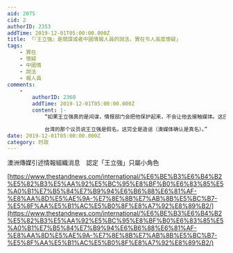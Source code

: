 ```yaml
---
aid: 2075
cid: 2
authorID: 2353
addTime: 2019-12-01T05:00:00.000Z
title: 「『王立強』是間諜或者中國情報人員的說法，實在令人高度懷疑」
tags:
    - 實在
    - 懷疑
    - 中國情
    - 說法
    - 報人員
comments:
    -
        authorID: 2360
        addTime: 2019-12-01T05:00:00.000Z
        content: |-
            “如果王立强真的是间谍，情报部门会把他保护起来，不会让他去接触媒体。这应该是常识。所以说王最多是个跑腿的，当然也可能是骗子。。

            台湾的那个议员说王立强是假名，这完全是造谣（澳媒体确认是真名）。”
date: 2019-12-01T05:00:00.000Z
category: 时政
---
```


澳洲傳媒引述情報組織消息　認定「王立強」只屬小角色

[https://www.thestandnews.com/international/%E6%BE%B3%E6%B4%B2%E5%82%B3%E5%AA%92%E5%BC%95%E8%BF%B0%E6%83%85%E5%A0%B1%E7%B5%84%E7%B9%94%E6%B6%88%E6%81%AF-%E8%AA%8D%E5%AE%9A-%E7%8E%8B%E7%AB%8B%E5%BC%B7-%E5%8F%AA%E5%B1%AC%E5%B0%8F%E8%A7%92%E8%89%B2/](https://www.thestandnews.com/international/%E6%BE%B3%E6%B4%B2%E5%82%B3%E5%AA%92%E5%BC%95%E8%BF%B0%E6%83%85%E5%A0%B1%E7%B5%84%E7%B9%94%E6%B6%88%E6%81%AF-%E8%AA%8D%E5%AE%9A-%E7%8E%8B%E7%AB%8B%E5%BC%B7-%E5%8F%AA%E5%B1%AC%E5%B0%8F%E8%A7%92%E8%89%B2/)
